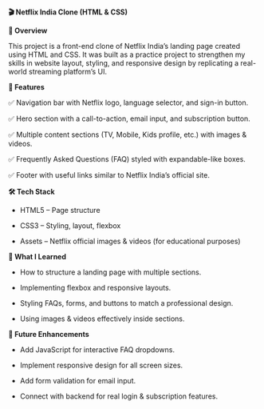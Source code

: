 **🎬 Netflix India Clone (HTML & CSS)**

**📌 Overview**

This project is a front-end clone of Netflix India’s landing page created using HTML and CSS.
It was built as a practice project to strengthen my skills in website layout, styling, and responsive design by replicating a real-world streaming platform’s UI.

**🎯 Features**

✅ Navigation bar with Netflix logo, language selector, and sign-in button.

✅ Hero section with a call-to-action, email input, and subscription button.

✅ Multiple content sections (TV, Mobile, Kids profile, etc.) with images & videos.

✅ Frequently Asked Questions (FAQ) styled with expandable-like boxes.

✅ Footer with useful links similar to Netflix India’s official site.

**🛠️ Tech Stack**

- HTML5 – Page structure

- CSS3 – Styling, layout, flexbox

- Assets – Netflix official images & videos (for educational purposes)

**🚀 What I Learned**

- How to structure a landing page with multiple sections.

- Implementing flexbox and responsive layouts.

- Styling FAQs, forms, and buttons to match a professional design.

- Using images & videos effectively inside sections.

**📌 Future Enhancements**

- Add JavaScript for interactive FAQ dropdowns.

- Implement responsive design for all screen sizes.

- Add form validation for email input.

- Connect with backend for real login & subscription features.
